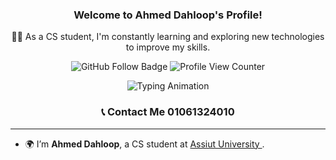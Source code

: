 <h3 align="center">
  Welcome to Ahmed Dahloop's Profile!
</h3>

<p align="center">
  👨‍💻 As a CS student, I'm constantly learning and exploring new technologies to improve my skills.
</p>

<p align="center">
  <img src="https://img.shields.io/github/followers/Ahmed-Dahloop?label=Follow%20Me&style=social" alt="GitHub Follow Badge">
  <img src="https://komarev.com/ghpvc/?username=Ahmed-Dahloop&label=Profile%20Views&color=green&style=flat" alt="Profile View Counter">
</p>
<p align="center">
  <img src="https://readme-typing-svg.herokuapp.com?font=Arial&size=24&pause=1000&color=3498db&center=true&width=500&lines=Welcome+to+my+profile!+;I'm+a+CS+student!+Learning+never+ends." alt="Typing Animation">
</p>

<h3 align="center"> 📞 Contact Me 01061324010 </h3>





---

- 🌍 I’m **Ahmed Dahloop**, a CS student at  <a href="https://www.aun.edu.eg" target="_blank">
Assiut University
  </a>.
